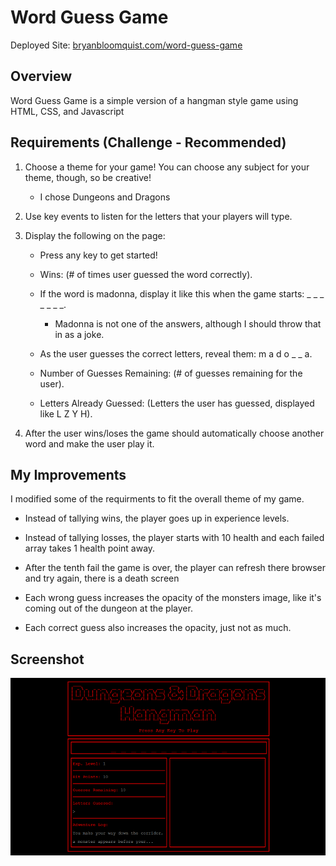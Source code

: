 # Word Guess Game


Deployed Site: [bryanbloomquist.com/word-guess-game](https://bryanbloomquist.com/word-guess-game)


## Overview


Word Guess Game is a simple version of a hangman style game using HTML, CSS, and Javascript


## Requirements (Challenge - Recommended)


1. Choose a theme for your game! You can choose any subject for your theme, though, so be creative!
    * I chose Dungeons and Dragons

2. Use key events to listen for the letters that your players will type.

3. Display the following on the page:

    * Press any key to get started!

    * Wins: (# of times user guessed the word correctly).

    * If the word is madonna, display it like this when the game starts: _ _ _ _ _ _ _.

        * Madonna is not one of the answers, although I should throw that in as a joke.

    * As the user guesses the correct letters, reveal them: m a d o _ _ a.

    * Number of Guesses Remaining: (# of guesses remaining for the user).

    * Letters Already Guessed: (Letters the user has guessed, displayed like L Z Y H).

4. After the user wins/loses the game should automatically choose another word and make the user play it.


## My Improvements


I modified some of the requirments to fit the overall theme of my game.

* Instead of tallying wins, the player goes up in experience levels.

* Instead of tallying losses, the player starts with 10 health and each failed array takes 1 health point away.

* After the tenth fail the game is over, the player can refresh there browser and try again, there is a death screen

* Each wrong guess increases the opacity of the monsters image, like it's coming out of the dungeon at the player.

* Each correct guess also increases the opacity, just not as much.


## Screenshot


![Screenshot](./assets/images/DnDCapture.PNG)